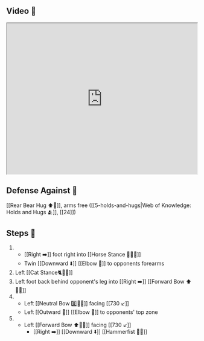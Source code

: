 ## Video 🎥

<iframe src="https://www.youtube.com/embed/kRBlmnNAyl8" width="100%" height="400"></iframe>

## Defense Against 🤺

[[Rear Bear Hug ⬆️🐻]], arms free ([[5-holds-and-hugs|Web of Knowledge: Holds and Hugs 🫂]], [[24]])

## Steps 👣

1. - [[Right ➡️]] foot right into [[Horse Stance 🏇🧍‍♂️]]
   - Twin [[Downward ⬇️]] [[Elbow 💪]] to opponents forearms
2. Left [[Cat Stance🐈🧍‍♂️]]
3. Left foot back behind opponent's leg into [[Right ➡️]] [[Forward Bow ⬆️🧍‍♂️]]
4. - Left [[Neutral Bow 0️⃣🧍‍♂️]] facing [[730 ↙️]]
   - Left [[Outward 🔼]] [[Elbow 💪]] to opponents' top zone
5. - Left [[Forward Bow ⬆️🧍‍♂️]] facing [[730 ↙️]]
     - [[Right ➡️]] [[Downward ⬇️]] [[Hammerfist 🔨✊]]
